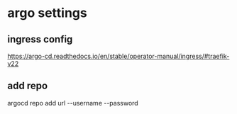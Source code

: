 # argo settings

## ingress config
https://argo-cd.readthedocs.io/en/stable/operator-manual/ingress/#traefik-v22

## add repo
argocd repo add url --username <username> --password <password>